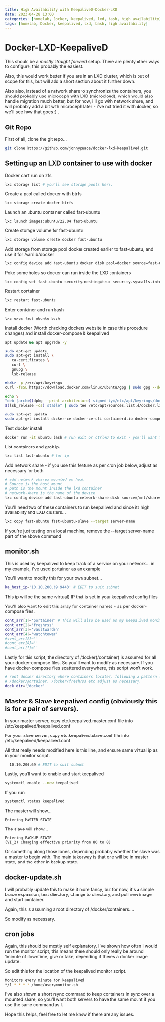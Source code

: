 ```yaml
---
title: High Availability with KeepaliveD-Docker-LXD
date: 2023-04-28 13:00
categories: [homelab, Docker, keepalived, lxd, bash, high availability]
tags: [homelab, Docker, keepalived, lxd, bash, high availability]
---
```


# Docker-LXD-KeepaliveD

This should be a _mostly straight forward_ setup. There are plenty other ways to configure, this probably the easiest.

Also, this would work better if you are in an LXD cluster, which is out of scope for this, but will add a short section about it further down.

Also also, instead of a network share to synchronize the containers, you should probably use microceph with LXD (microcloud), which would also handle migration much better, but for now, i'll go with network share, and will probably add a bit with microceph later - i've not tried it with docker, so we'll see how that goes :) .

## Git Repo

First of all, clone the git repo...

```bash
git clone https://github.com/jonnypeace/docker-lxd-keepalived.git
```

## Setting up an LXD container to use with docker

Docker cant run on zfs
```bash
lxc storage list # you'll see storage pools here.
```

Create a pool called docker with btrfs
```bash
lxc storage create docker btrfs
```

Launch an ubuntu container called fast-ubuntu
```bash
lxc launch images:ubuntu/22.04 fast-ubuntu
```

Create storage volume for fast-ubuntu
```bash
lxc storage volume create docker fast-ubuntu
```

Add storage from storage pool docker created earlier to fast-ubuntu, and use it for /var/lib/docker
```bash
lxc config device add fast-ubuntu docker disk pool=docker source=fast-ubuntu path=/var/lib/docker
```

Poke some holes so docker can run inside the LXD containers
```bash
lxc config set fast-ubuntu security.nesting=true security.syscalls.intercept.mknod=true security.syscalls.intercept.setxattr=true
```

Restart container
```bash
lxc restart fast-ubuntu
```

Enter container and run bash
```bash
lxc exec fast-ubuntu bash
```

Install docker (Worth checking dockers website in case this procedure changes) and install docker-compose & keepalived
```bash
apt update && apt upgrade -y

sudo apt-get update
sudo apt-get install \
   ca-certificates \
   curl \
   gnupg \
   lsb-release

mkdir -p /etc/apt/keyrings
curl -fsSL https://download.docker.com/linux/ubuntu/gpg | sudo gpg --dearmor -o /etc/apt/keyrings/docker.gpg

echo \
"deb [arch=$(dpkg --print-architecture) signed-by=/etc/apt/keyrings/docker.gpg] https://download.docker.com/linux/ubuntu \
$(lsb_release -cs) stable" | sudo tee /etc/apt/sources.list.d/docker.list > /dev/null

sudo apt-get update
sudo apt-get install docker-ce docker-ce-cli containerd.io docker-compose-plugin docker-compose keepalived
```

Test docker install
```bash
docker run -it ubuntu bash # run exit or ctrl+D to exit - you'll want to remove this ubuntu image/container probably.
```

List containers and grab ip.
```bash
lxc list fast-ubuntu # for ip
```

Add network share - if you use this feature as per cron job below, adjust as necessary for both
```bash
# add network shares mounted on host
# Source is the host mount
# path is the mount inside the lxd container
# network-share is the name of the device
lxc config device add fast-ubuntu network-share disk source=/mnt/shares/ path=/mnt/docker
```

You'll need two of these containers to run keepalived and since its high availability and LXD clusters...

```bash
lxc copy fast-ubuntu fast-ubuntu-slave --target server-name
```

If you're just testing on a local machine, remove the --target server-name part of the above command

## monitor.sh

This is used by keepalived to keep track of a service on your network... in my example, i've used portainer as an example

You'll want to modify this for your own subnet...

```bash
ka_host_ip='10.10.200.69 9443' # EDIT to suit subnet
```

This ip will be the same (virtual) IP that is set in your keepalived config files

You'll also want to edit this array for container names - as per docker-compose files.

```bash
cont_arr[1]='portainer' # This will also be used as my keepalived monitor container
cont_arr[2]='freshrss'
cont_arr[3]='vaultwarden'
cont_arr[4]='watchtower'
#cont_arr[5]=''
#cont_arr[6]=''
#cont_arr[7]=''
```

Lastly for this script, the directory of /docker(/container) is assumed for all your docker-compose files.
So you'll want to modify as necessary. If you have docker-compose files scattered everywhere, this script won't work.

```bash
# root docker directory where containers located, following a pattern like so...
# /docker/portainer, /docker/freshrss etc adjust as necessary.
dock_dir='/docker'
```

## Master & Slave keepalived config (obviously this is for a pair of servers).

In your master server, copy etc.keepalived.master.conf file into /etc/keepalived/keepalived.conf

For your slave server, copy etc.keepalived.slave.conf file into /etc/keepalived/keepalived.conf

All that really needs modified here is this line, and ensure same virtual ip as in your monitor script.

```bash
  10.10.200.69 # EDIT to suit subnet
```

Lastly, you'll want to enable and start keepalived

```bash
systemctl enable --now keepalived
```

If you run 

```bash
systemctl status keepalived
```
The master will show...

```
Entering MASTER STATE
```
The slave will show...

```
Entering BACKUP STATE
(VI_2) Changing effective priority from 80 to 81
```

Or something along those lones, depending probably whether the slave was a master to begin with. The main takeaway is that one will be in master state, and the other in backup state.

## docker-update.sh

I will probably update this to make it more fancy, but for now, it's a simple brace expansion, test directory, change to directory, and pull new image and start container.

Again, this is assuming a root directory of /docker/containers....

So modify as necessary.

## cron jobs

Again, this should be mostly self explanatory. I've shown how often i would run the monitor script, this means there should only really be around 1minute of downtime, give or take, depending if theres a docker image update.

So edit this for the location of the keepalived monitor script.

```bash
Monitors every minute for keepalived
*/1 * * * * /home/user/monitor.sh
```

I've also shown a short rsync command to keep containers in sync over a mounted share, so you'll want both servers to have the same mount if you use the same command as I. 

Hope this helps, feel free to let me know if there are any issues.
